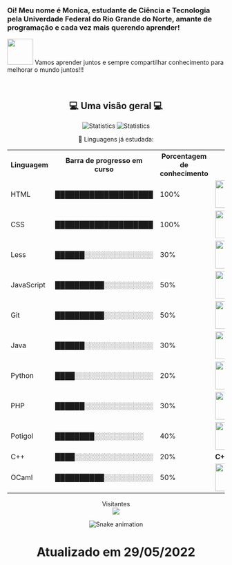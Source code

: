 ### Oi! Meu nome é Monica, estudante de Ciência e Tecnologia pela Univerdade Federal do Rio Grande do Norte, amante de programação e cada vez mais querendo aprender! 
<img src="https://media.giphy.com/media/LnQjpWaON8nhr21vNW/giphy.gif" width="60"> Vamos aprender juntos e sempre compartilhar conhecimento para melhorar o mundo juntos!!! 

</br>
<h2 align="center">💻 Uma visão geral 💻</h2>
<p align="center">
<img src=https://github-readme-stats.vercel.app/api?username=monicalpaiva&theme=vue-dark&show_icons=true&count_private=true alt="Statistics"/>
<img src="https://github-readme-stats.vercel.app/api/top-langs/?username=monicalpaiva&show_icons=true&title_color=fff&icon_color=79ff97&text_color=fefefe&bg_color=151515" alt="Statistics"/>
</p>

<p align="center"> 💬 Linguagens já estudada: </p>
<table align="center">
    <tr>
        <th>Linguagem</th>
        <th>Barra de progresso em curso</th>
        <th>Porcentagem de conhecimento</th>
    </tr>
    <tr>
        <td>HTML</td>
        <td>████████████████████</td>
        <td>100%</td>
        <td><img height="64px" src="https://cdn.svgporn.com/logos/html-5.svg"/></td>
    </tr>
    <tr>
        <td>CSS</td>
        <td>████████████████████</td>
        <td>100%</td>
        <td><img height="64px" src="https://cdn.svgporn.com/logos/css-3.svg"/></td>
    </tr>
    <tr>
        <td>Less</td>
        <td>██████░░░░░░░░░░░░░░</td>
        <td>30%</td>
        <td><img height="64px" src="https://cdn.svgporn.com/logos/less.svg"></td>
    </tr>
      <tr>
        <td>JavaScript</td>
        <td>██████████░░░░░░░░░░</td>
        <td>50%</td>
        <td><img height="64px" src="https://cdn.svgporn.com/logos/javascript.svg"></td>
    </tr>
       <tr>
        <td>Git</td>
        <td>██████████░░░░░░░░░░</td>
        <td>50%</td>
        <td><img height="64px" src="https://cdn.svgporn.com/logos/git-icon.svg"></td>
    </tr>
    <tr>
        <td>Java</td>
        <td>██████░░░░░░░░░░░░░░</td>
        <td>30%</td>
        <td><img height="64px" src="https://www.vectorlogo.zone/logos/java/java-ar21.svg"></td>
    </tr>
      <tr>
        <td>Python</td>
        <td>████░░░░░░░░░░░░░░░░</td>
        <td>20%</td>
        <td><img height="64px" src="https://www.vectorlogo.zone/logos/python/python-ar21.svg"></td>
    </tr>
    <tr>
        <td>PHP</td>
        <td>██████░░░░░░░░░░░░░░</td>
        <td>30%</td>
       <td><img height="64px" src="https://www.vectorlogo.zone/logos/php/php-ar21.svg"></td>
    </tr>
      <tr>
        <td>Potigol</td>
        <td>████████░░░░░░░░░░</td>
        <td>40%</td>
        <td><img height="64px" src="https://pbs.twimg.com/profile_images/932637501977710592/WMGBmW7k_400x400.jpg"></td>
    </tr>
    <tr>
        <td>C++</td>
        <td>████░░░░░░░░░░░░░░░░</td>
        <td>20%</td>
        <td><strong>C++</strong></td>
    </tr>
    <tr>
      <td>OCaml</td>
      <td>██████████░░░░░░░░░░</td>
      <td>50%</td>
      <td><img height="64px" src="https://www.vectorlogo.zone/logos/ocaml/ocaml-ar21.svg"></td>
    </tr>
</table>
<p align="center"> 
  Visitantes<br>
  <img src="https://profile-counter.glitch.me/monicalpaiva/count.svg"/>
   
</p>

<div align="center">
  
  ![Snake animation](https://github.com/danielbped/danielbped/blob/output/github-contribution-grid-snake.svg)
  
</div>

<h1  align="center"> Atualizado em 29/05/2022 </h1>
